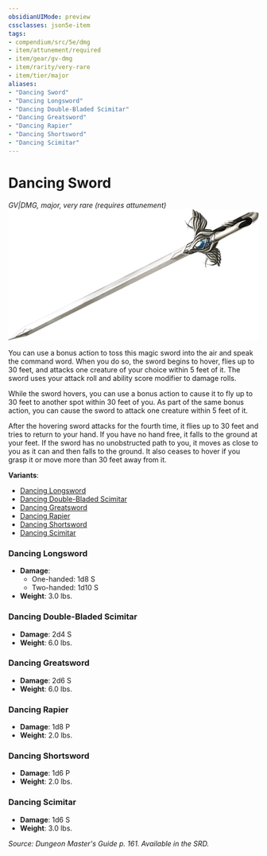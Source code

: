 ```yaml
---
obsidianUIMode: preview
cssclasses: json5e-item
tags:
- compendium/src/5e/dmg
- item/attunement/required
- item/gear/gv-dmg
- item/rarity/very-rare
- item/tier/major
aliases: 
- "Dancing Sword"
- "Dancing Longsword"
- "Dancing Double-Bladed Scimitar"
- "Dancing Greatsword"
- "Dancing Rapier"
- "Dancing Shortsword"
- "Dancing Scimitar"
---
```

# Dancing Sword
*GV|DMG, major, very rare (requires attunement)*  
![](https://raw.githubusercontent.com/5etools-mirror-2/5etools-img/main/items/DMG/Dancing%20Sword.webp#right)  


You can use a bonus action to toss this magic sword into the air and speak the command word. When you do so, the sword begins to hover, flies up to 30 feet, and attacks one creature of your choice within 5 feet of it. The sword uses your attack roll and ability score modifier to damage rolls.

While the sword hovers, you can use a bonus action to cause it to fly up to 30 feet to another spot within 30 feet of you. As part of the same bonus action, you can cause the sword to attack one creature within 5 feet of it.

After the hovering sword attacks for the fourth time, it flies up to 30 feet and tries to return to your hand. If you have no hand free, it falls to the ground at your feet. If the sword has no unobstructed path to you, it moves as close to you as it can and then falls to the ground. It also ceases to hover if you grasp it or move more than 30 feet away from it.

**Variants**:
- [Dancing Longsword](#Dancing%20Longsword)
- [Dancing Double-Bladed Scimitar](#Dancing%20Double-Bladed%20Scimitar)
- [Dancing Greatsword](#Dancing%20Greatsword)
- [Dancing Rapier](#Dancing%20Rapier)
- [Dancing Shortsword](#Dancing%20Shortsword)
- [Dancing Scimitar](#Dancing%20Scimitar)

### Dancing Longsword

- **Damage**:
  - One-handed: 1d8 S
  - Two-handed: 1d10 S
- **Weight**: 3.0 lbs.

### Dancing Double-Bladed Scimitar

- **Damage**: 2d4 S
- **Weight**: 6.0 lbs.

### Dancing Greatsword

- **Damage**: 2d6 S
- **Weight**: 6.0 lbs.

### Dancing Rapier

- **Damage**: 1d8 P
- **Weight**: 2.0 lbs.

### Dancing Shortsword

- **Damage**: 1d6 P
- **Weight**: 2.0 lbs.

### Dancing Scimitar

- **Damage**: 1d6 S
- **Weight**: 3.0 lbs.


*Source: Dungeon Master's Guide p. 161. Available in the SRD.*